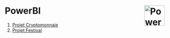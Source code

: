 # **PowerBI** <img align="right" src="../assets/powerBi.png" alt="Power BI" title="Power BI" widht="auto" height="64px">

1. [Projet Cryptomonnaie](1_introduction)
2. [Projet Festival](2_projet_festivals)